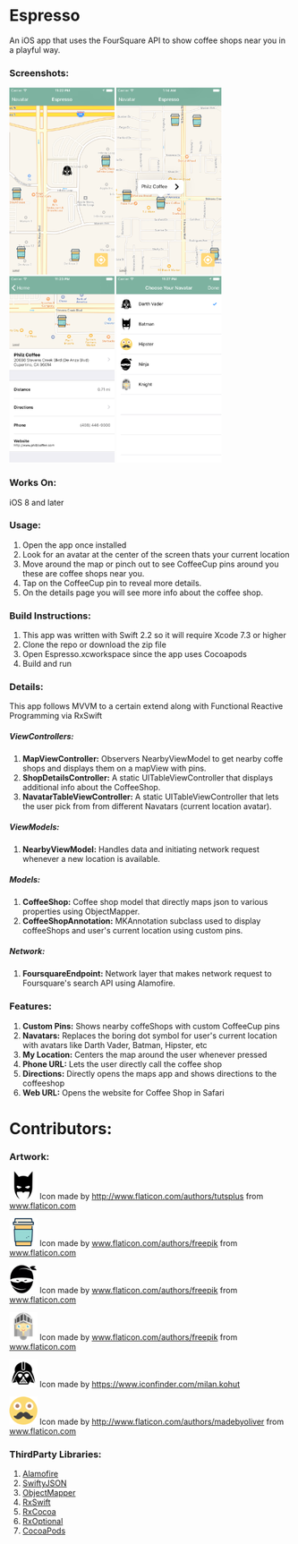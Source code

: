 # Espresso
An iOS app that uses the FourSquare API to show coffee shops near you in a playful way.

### Screenshots:
<img src="Screenshots/Home.png?" alt="alt text" width="187.5" height="333.5">
<img src="Screenshots/Pin.png?" alt="alt text" width="187.5" height="333.5">
<img src="Screenshots/Details.png?" alt="alt text" width="187.5" height="333.5">
<img src="Screenshots/ChooseNavatar.png?" alt="alt text" width="187.5" height="333.5">




### Works On:
iOS 8 and later

### Usage:
1. Open the app once installed
2. Look for an avatar at the center of the screen thats your current location
3. Move around the map or pinch out to see CoffeeCup pins around you these are coffee shops near you.
4. Tap on the CoffeeCup pin to reveal more details.
5. On the details page you will see more info about the coffee shop.



### Build Instructions:
1.  This app was written with Swift 2.2 so it will require Xcode 7.3 or higher
2.  Clone the repo or download the zip file
3.  Open Espresso.xcworkspace since the app uses Cocoapods
4.  Build and run

### Details:
This app follows MVVM to a certain extend along with Functional Reactive Programming via RxSwift

##### ViewControllers:
1. **MapViewController:**  Observers NearbyViewModel to get nearby coffe shops and displays them on a mapView with pins.
2. **ShopDetailsController:**  A static UITableViewController that displays additional info about the CoffeeShop.
3. **NavatarTableViewController:**  A static UITableViewController that lets the user pick from from different Navatars (current location avatar).

##### ViewModels:
1. **NearbyViewModel:**  Handles data and initiating network request whenever a new location is available.

##### Models:
1. **CoffeeShop:**  Coffee shop model that directly maps json to various properties using ObjectMapper.
2. **CoffeeShopAnnotation:**  MKAnnotation subclass used to display coffeeShops and user's current location using custom pins.

##### Network:
1. **FoursquareEndpoint:**  Network layer that makes network request to Foursquare's search API using Alamofire.

### Features:
1. **Custom Pins:** Shows nearby coffeShops with custom CoffeeCup pins 
2. **Navatars:** Replaces the boring dot symbol for user's current location with avatars like Darth Vader, Batman, Hipster, etc
3. **My Location:** Centers the map around the user whenever pressed 
4. **Phone URL:**  Lets the user directly call the coffee shop
5. **Directions:**  Directly opens the maps app and shows directions to the coffeeshop
6. **Web URL:**  Opens the website for Coffee Shop in Safari

# Contributors:

### Artwork:
<img src="Espresso/Espresso/Assets.xcassets/batman.imageset/batman.png?" alt="alt text" width="50" height="50"> Icon made by http://www.flaticon.com/authors/tutsplus from www.flaticon.com

<img src="Espresso/Espresso/Assets.xcassets/coffeePin.imageset/coffee (2).png?" alt="alt text" width="50" height="50"> Icon made by www.flaticon.com/authors/freepik from www.flaticon.com

<img src="Espresso/Espresso/Assets.xcassets/ninja.imageset/ninja-portrait.png" alt="alt text" width="50" height="50"> Icon made by www.flaticon.com/authors/freepik from www.flaticon.com

<img src="Espresso/Espresso/Assets.xcassets/knight.imageset/knight.png?" alt="alt text" width="50" height="50"> Icon made by www.flaticon.com/authors/freepik from www.flaticon.com

<img src="Espresso/Espresso/Assets.xcassets/darthVader.imageset/dVader.png?" alt="alt text" width="50" height="50"> Icon made by https://www.iconfinder.com/milan.kohut

<img src="Espresso/Espresso/Assets.xcassets/hipster.imageset/hipster.png?" alt="alt text" width="50" height="50"> Icon made by http://www.flaticon.com/authors/madebyoliver from www.flaticon.com

### ThirdParty Libraries:
1. [Alamofire](https://github.com/Alamofire/Alamofire)
2. [SwiftyJSON](https://github.com/SwiftyJSON/SwiftyJSON)
3. [ObjectMapper](https://github.com/Hearst-DD/ObjectMapper)
4. [RxSwift](https://github.com/ReactiveX/RxSwift)
5. [RxCocoa](https://github.com/ReactiveX/RxSwift)
6. [RxOptional](https://github.com/RxSwiftCommunity/RxOptional)
7. [CocoaPods](https://github.com/CocoaPods/CocoaPods)
